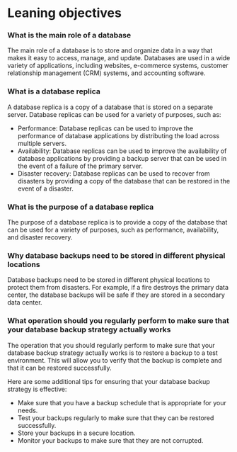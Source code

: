 # Leaning objectives
### What is the main role of a database

The main role of a database is to store and organize data in a way that makes it easy to access, manage, and update. Databases are used in a wide variety of applications, including websites, e-commerce systems, customer relationship management (CRM) systems, and accounting software.

### What is a database replica

A database replica is a copy of a database that is stored on a separate server. Database replicas can be used for a variety of purposes, such as:

* Performance: Database replicas can be used to improve the performance of database applications by distributing the load across multiple servers.
* Availability: Database replicas can be used to improve the availability of database applications by providing a backup server that can be used in the event of a failure of the primary server.
* Disaster recovery: Database replicas can be used to recover from disasters by providing a copy of the database that can be restored in the event of a disaster.

### What is the purpose of a database replica

The purpose of a database replica is to provide a copy of the database that can be used for a variety of purposes, such as performance, availability, and disaster recovery.

### Why database backups need to be stored in different physical locations

Database backups need to be stored in different physical locations to protect them from disasters. For example, if a fire destroys the primary data center, the database backups will be safe if they are stored in a secondary data center.

### What operation should you regularly perform to make sure that your database backup strategy actually works

The operation that you should regularly perform to make sure that your database backup strategy actually works is to restore a backup to a test environment. This will allow you to verify that the backup is complete and that it can be restored successfully.

Here are some additional tips for ensuring that your database backup strategy is effective:

* Make sure that you have a backup schedule that is appropriate for your needs.
* Test your backups regularly to make sure that they can be restored successfully.
* Store your backups in a secure location.
* Monitor your backups to make sure that they are not corrupted.

